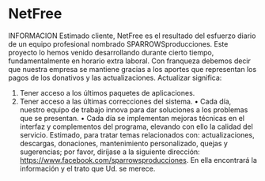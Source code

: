# NetFree
INFORMACION 
Estimado cliente, NetFree es el resultado del esfuerzo diario de un equipo profesional nombrado SPARROWSproducciones. 
Este proyecto lo hemos venido desarrollando durante cierto tiempo, fundamentalmente en horario extra laboral. 
Con franqueza debemos decir que nuestra empresa se mantiene gracias a los aportes que representan los pagos de los donativos y las actualizaciones. 
Actualizar significa: 
1. Tener acceso a los últimos paquetes de aplicaciones. 
2. Tener acceso a las últimas correcciones del sistema. 
• Cada día, nuestro equipo de trabajo innova para dar soluciones a los problemas que se presentan. 
• Cada día se implementan mejoras técnicas en el interfaz y complementos del programa, elevando con ello la calidad del servicio. 
Estimado, para tratar temas relacionados con: actualizaciones, descargas, donaciones, mantenimiento personalizado, quejas y sugerencias; 
por favor, diríjase a la siguiente dirección: https://www.facebook.com/sparrowsproducciones. 
En ella encontrará la información y el trato que Ud. se merece. 

